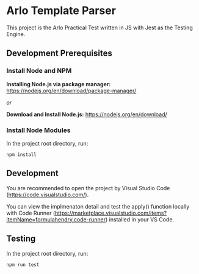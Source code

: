 # Arlo Template Parser

This project is the Arlo Practical Test written in JS with Jest as the Testing Engine.

## Development Prerequisites

### Install Node and NPM

**Installing Node.js via package manager:** https://nodejs.org/en/download/package-manager/

*or*

**Download and Install Node.js:** https://nodejs.org/en/download/

### Install Node Modules
In the project root directory, run:
```
npm install
```

## Development
You are recommended to open the project by Visual Studio Code (https://code.visualstudio.com/).

You can view the implmenaton detail and test the apply() function locally with Code Runner (https://marketplace.visualstudio.com/items?itemName=formulahendry.code-runner) installed in your VS Code.


## Testing
In the project root directory, run:
```
npm run test
```

